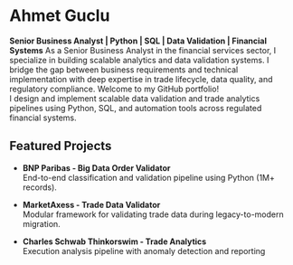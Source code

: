 # Ahmet Guclu

**Senior Business Analyst | Python | SQL | Data Validation | Financial Systems**
As a Senior Business Analyst in the financial services sector, I specialize in building scalable analytics and data validation systems. I bridge the gap between business requirements and technical implementation with deep expertise in trade lifecycle, data quality, and regulatory compliance.
Welcome to my GitHub portfolio!  
I design and implement scalable data validation and trade analytics pipelines using Python, SQL, and automation tools across regulated financial systems.

## Featured Projects

- **BNP Paribas - Big Data Order Validator**  
  End-to-end classification and validation pipeline using Python (1M+ records).

- **MarketAxess - Trade Data Validator**  
  Modular framework for validating trade data during legacy-to-modern migration.

- **Charles Schwab Thinkorswim - Trade Analytics**  
  Execution analysis pipeline with anomaly detection and reporting


<!--
**gucluahmt/gucluahmt** is a ✨ _special_ ✨ repository because its `README.md` (this file) appears on your GitHub profile.

Here are some ideas to get you started:

- 🔭 I’m currently working on ...
- 🌱 I’m currently learning ...
- 👯 I’m looking to collaborate on ...
- 🤔 I’m looking for help with ...
- 💬 Ask me about ...
- 📫 How to reach me: ...
- 😄 Pronouns: ...
- ⚡ Fun fact: ...
-->

